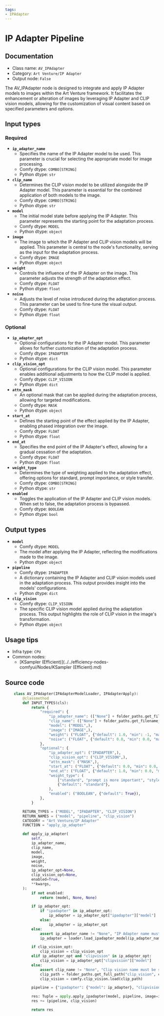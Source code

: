 ```yaml
---
tags:
- IPAdapter
---
```


# IP Adapter Pipeline
## Documentation
- Class name: `AV_IPAdapter`
- Category: `Art Venture/IP Adapter`
- Output node: `False`

The AV_IPAdapter node is designed to integrate and apply IP Adapter models to images within the Art Venture framework. It facilitates the enhancement or alteration of images by leveraging IP Adapter and CLIP vision models, allowing for the customization of visual content based on specified parameters and options.
## Input types
### Required
- **`ip_adapter_name`**
    - Specifies the name of the IP Adapter model to be used. This parameter is crucial for selecting the appropriate model for image processing.
    - Comfy dtype: `COMBO[STRING]`
    - Python dtype: `str`
- **`clip_name`**
    - Determines the CLIP vision model to be utilized alongside the IP Adapter model. This parameter is essential for the combined application of both models to the image.
    - Comfy dtype: `COMBO[STRING]`
    - Python dtype: `str`
- **`model`**
    - The initial model state before applying the IP Adapter. This parameter represents the starting point for the adaptation process.
    - Comfy dtype: `MODEL`
    - Python dtype: `object`
- **`image`**
    - The image to which the IP Adapter and CLIP vision models will be applied. This parameter is central to the node's functionality, serving as the input for the adaptation process.
    - Comfy dtype: `IMAGE`
    - Python dtype: `object`
- **`weight`**
    - Controls the influence of the IP Adapter on the image. This parameter adjusts the strength of the adaptation effect.
    - Comfy dtype: `FLOAT`
    - Python dtype: `float`
- **`noise`**
    - Adjusts the level of noise introduced during the adaptation process. This parameter can be used to fine-tune the visual output.
    - Comfy dtype: `FLOAT`
    - Python dtype: `float`
### Optional
- **`ip_adapter_opt`**
    - Optional configurations for the IP Adapter model. This parameter allows for further customization of the adaptation process.
    - Comfy dtype: `IPADAPTER`
    - Python dtype: `dict`
- **`clip_vision_opt`**
    - Optional configurations for the CLIP vision model. This parameter enables additional adjustments to how the CLIP model is applied.
    - Comfy dtype: `CLIP_VISION`
    - Python dtype: `dict`
- **`attn_mask`**
    - An optional mask that can be applied during the adaptation process, allowing for targeted modifications.
    - Comfy dtype: `MASK`
    - Python dtype: `object`
- **`start_at`**
    - Defines the starting point of the effect applied by the IP Adapter, enabling phased integration over the image.
    - Comfy dtype: `FLOAT`
    - Python dtype: `float`
- **`end_at`**
    - Specifies the end point of the IP Adapter's effect, allowing for a gradual cessation of the adaptation.
    - Comfy dtype: `FLOAT`
    - Python dtype: `float`
- **`weight_type`**
    - Determines the type of weighting applied to the adaptation effect, offering options for standard, prompt importance, or style transfer.
    - Comfy dtype: `COMBO[STRING]`
    - Python dtype: `str`
- **`enabled`**
    - Toggles the application of the IP Adapter and CLIP vision models. When set to false, the adaptation process is bypassed.
    - Comfy dtype: `BOOLEAN`
    - Python dtype: `bool`
## Output types
- **`model`**
    - Comfy dtype: `MODEL`
    - The model after applying the IP Adapter, reflecting the modifications made to the image.
    - Python dtype: `object`
- **`pipeline`**
    - Comfy dtype: `IPADAPTER`
    - A dictionary containing the IP Adapter and CLIP vision models used in the adaptation process. This output provides insight into the models' configurations.
    - Python dtype: `dict`
- **`clip_vision`**
    - Comfy dtype: `CLIP_VISION`
    - The specific CLIP vision model applied during the adaptation process. This output highlights the role of CLIP vision in the image's transformation.
    - Python dtype: `object`
## Usage tips
- Infra type: `CPU`
- Common nodes:
    - [KSampler (Efficient)](../../efficiency-nodes-comfyui/Nodes/KSampler (Efficient).md)



## Source code
```python
    class AV_IPAdapter(IPAdapterModelLoader, IPAdapterApply):
        @classmethod
        def INPUT_TYPES(cls):
            return {
                "required": {
                    "ip_adapter_name": (["None"] + folder_paths.get_filename_list("ipadapter"),),
                    "clip_name": (["None"] + folder_paths.get_filename_list("clip_vision"),),
                    "model": ("MODEL",),
                    "image": ("IMAGE",),
                    "weight": ("FLOAT", {"default": 1.0, "min": -1, "max": 3, "step": 0.05}),
                    "noise": ("FLOAT", {"default": 0.0, "min": 0.0, "max": 1.0, "step": 0.01}),
                },
                "optional": {
                    "ip_adapter_opt": ("IPADAPTER",),
                    "clip_vision_opt": ("CLIP_VISION",),
                    "attn_mask": ("MASK",),
                    "start_at": ("FLOAT", {"default": 0.0, "min": 0.0, "max": 1.0, "step": 0.001}),
                    "end_at": ("FLOAT", {"default": 1.0, "min": 0.0, "max": 1.0, "step": 0.001}),
                    "weight_type": (
                        ["standard", "prompt is more important", "style transfer (SDXL only)"],
                        {"default": "standard"},
                    ),
                    "enabled": ("BOOLEAN", {"default": True}),
                },
            }

        RETURN_TYPES = ("MODEL", "IPADAPTER", "CLIP_VISION")
        RETURN_NAMES = ("model", "pipeline", "clip_vision")
        CATEGORY = "Art Venture/IP Adapter"
        FUNCTION = "apply_ip_adapter"

        def apply_ip_adapter(
            self,
            ip_adapter_name,
            clip_name,
            model,
            image,
            weight,
            noise,
            ip_adapter_opt=None,
            clip_vision_opt=None,
            enabled=True,
            **kwargs,
        ):
            if not enabled:
                return (model, None, None)

            if ip_adapter_opt:
                if "ipadapter" in ip_adapter_opt:
                    ip_adapter = ip_adapter_opt["ipadapter"]["model"]
                else:
                    ip_adapter = ip_adapter_opt
            else:
                assert ip_adapter_name != "None", "IP Adapter name must be specified"
                ip_adapter = loader.load_ipadapter_model(ip_adapter_name)[0]

            if clip_vision_opt:
                clip_vision = clip_vision_opt
            elif ip_adapter_opt and "clipvision" in ip_adapter_opt:
                clip_vision = ip_adapter_opt["clipvision"]["model"]
            else:
                assert clip_name != "None", "Clip vision name must be specified"
                clip_path = folder_paths.get_full_path("clip_vision", clip_name)
                clip_vision = comfy.clip_vision.load(clip_path)

            pipeline = {"ipadapter": {"model": ip_adapter}, "clipvision": {"model": clip_vision}}

            res: Tuple = apply.apply_ipadapter(model, pipeline, image=image, weight=weight, **kwargs)
            res += (pipeline, clip_vision)

            return res

```
